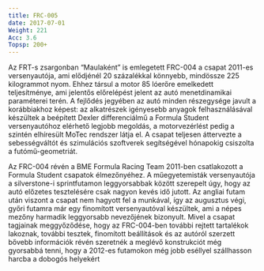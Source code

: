 ```yaml
---
title: FRC-005
date: 2017-07-01
Weight: 221
Acc: 3.6
Topsp: 200+
---
```


Az FRT-s zsargonban “Maulaként” is emlegetett FRC-004 a csapat 2011-es versenyautója, ami elődjénél 20 százalékkal könnyebb, mindössze 225 kilogrammot nyom. Ehhez társul a motor 85 lóerőre emelkedett teljesítménye, ami jelentős előrelépést jelent az autó menetdinamikai paraméterei terén. A fejlődés jegyében az autó minden részegysége javult a korábbiakhoz képest: az alkatrészek igényesebb anyagok felhasználásával készültek a beépített Dexler differenciálmű a Formula Student versenyautóhoz elérhető legjobb megoldás, a motorvezérlést pedig a szintén elhíresült MoTec rendszer látja el. A csapat teljesen áttervezte a sebességváltót és szimulációs szoftverek segítségével hónapokig csiszolta a futómű-geometriát.

Az FRC-004 révén a BME Formula Racing Team 2011-ben csatlakozott a Formula Student csapatok élmezőnyéhez. A műegyetemisták versenyautója a silverstone-i sprintfutamon leggyorsabbak között szerepelt úgy, hogy az autó előzetes tesztelésére csak nagyon kevés idő jutott. Az angliai futam után viszont a csapat nem hagyott fel a munkával, így az augusztus végi, győri futamra már egy finomított versenyautóval készültek, ami a népes mezőny harmadik leggyorsabb nevezőjének bizonyult. Mivel a csapat tagjainak meggyőződése, hogy az FRC-004-ben további rejtett tartalékok lakoznak, további tesztek, finomított beállítások és az autóról szerzett bővebb információk révén szeretnék a meglévő konstrukciót még gyorsabbá tenni, hogy a 2012-es futamokon még jobb eséllyel szállhasson harcba a dobogós helyekért